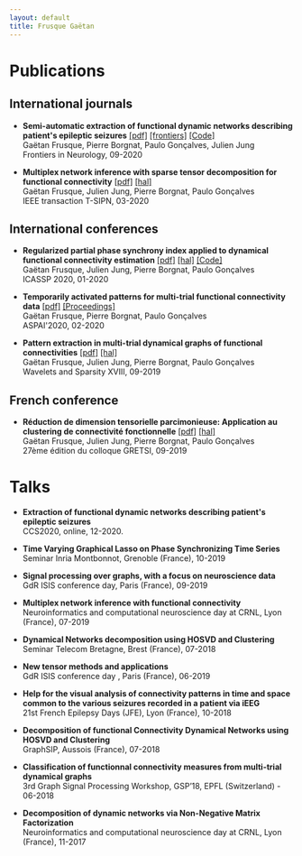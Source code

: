 ```yaml
---
layout: default
title: Frusque Gaëtan
---
```

# Publications #

## International journals ##

* **Semi-automatic extraction of functional dynamic networks describing patient's epileptic seizures** [[pdf]](../Support/fneur-11-579725.pdf) [[frontiers]](https://www.frontiersin.org/articles/10.3389/fneur.2020.579725/full) [[Code]](../Code)\
Gaëtan Frusque, Pierre Borgnat, Paulo Gonçalves, Julien Jung \
Frontiers in Neurology, 09-2020

* **Multiplex network inference with sparse tensor decomposition for functional connectivity** [[pdf]](../Support/IEEE-T-SIPN.pdf) [[hal]](https://hal.inria.fr/hal-02531459/file/IEEE-T-SIPN.pdf) \
Gaëtan Frusque, Julien Jung, Pierre Borgnat, Paulo Gonçalves \
IEEE transaction T-SIPN, 03-2020

## International conferences ##

* **Regularized partial phase synchrony index applied to dynamical functional connectivity estimation** [[pdf]](../Support/Frusque.icassp2020.pdf) [[hal]](https://hal.inria.fr/hal-02459821/document) [[Code]](../Code)\
Gaëtan Frusque, Julien Jung, Pierre Borgnat, Paulo Gonçalves\
ICASSP 2020, 01-2020

* **Temporarily activated patterns for multi-trial functional connectivity data** [[pdf]](../Support/ASPAI.pdf) [[Proceedings]](https://www.sensorsportal.com/ASPAI_2020/ASPAI_2020_Conference_Proceedings.pdf) \
Gaëtan Frusque, Pierre Borgnat, Paulo Gonçalves \
ASPAI'2020, 02-2020

* **Pattern extraction in multi-trial dynamical graphs of functional connectivities** [[pdf]](../Support/spie.pdf) [[hal]](https://hal.archives-ouvertes.fr/hal-02399385/file/SPIE.pdf) \
Gaëtan Frusque, Julien Jung, Pierre Borgnat, Paulo Gonçalves \
Wavelets and Sparsity XVIII, 09-2019

## French conference ##

* **Réduction de dimension tensorielle parcimonieuse:  Application au clustering de connectivité fonctionnelle** [[pdf]](../Support/Gretsi2019-Frusque.pdf) [[hal]](https://hal.inria.fr/hal-02154888/file/Gretsi2019-Frusque.pdf) \
Gaëtan Frusque, Julien Jung, Pierre Borgnat, Paulo Gonçalves \
27ème édition du colloque GRETSI, 09-2019

# Talks #

* **Extraction of functional dynamic networks describing patient's epileptic seizures** \
CCS2020, online, 12-2020.

* **Time Varying Graphical Lasso on Phase
Synchronizing Time Series** \
Seminar Inria Montbonnot, Grenoble (France), 10-2019

* **Signal processing over graphs, with a focus on neuroscience data** \
GdR ISIS conference day, Paris (France), 09-2019

* **Multiplex network inference with functional connectivity** \
Neuroinformatics and computational neuroscience day at CRNL, Lyon (France), 07-2019

* **Dynamical Networks decomposition using HOSVD and Clustering** \
Seminar Telecom Bretagne, Brest (France), 07-2018

* **New tensor methods and applications** \
GdR ISIS conference day , Paris (France), 06-2019

* **Help for the visual analysis of connectivity patterns in time and space common to the various seizures recorded in a patient via iEEG** \
21st French Epilepsy Days (JFE), Lyon (France), 10-2018

* **Decomposition of functional Connectivity Dynamical Networks using HOSVD and Clustering** \
GraphSIP, Aussois (France), 07-2018

* **Classification of functionnal connectivity measures from multi-trial dynamical graphs** \
3rd Graph Signal Processing Workshop, GSP’18, EPFL (Switzerland) - 06-2018

* **Decomposition of dynamic networks via
Non-Negative Matrix Factorization** \
Neuroinformatics and computational neuroscience day at CRNL, Lyon (France), 11-2017

<br/>
